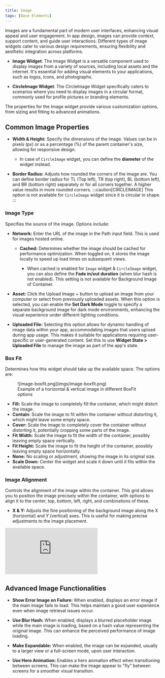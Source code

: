 ```yaml
---
title: Image
tags: [Base Elements]
---
```



Images are a fundamental part of modern user interfaces, enhancing visual appeal and user 
engagement. In app design, images can provide context, support content, and guide user 
interactions. Different types of image widgets cater to various design requirements, ensuring flexibility and aesthetic integration across platforms.

- **Image Widget**: The Image Widget is a versatile component used to display images from a 
  variety of sources, including local assets and the internet. It's essential for adding visual elements to your applications, such as logos, icons, and photographs.

- **CircleImage Widget**: The CircleImage Widget specifically caters to scenarios where you need 
  to display images in a circular format, commonly used for profile pictures or branding elements.


The properties for the Image widget provide various customization options, from sizing and fitting to advanced animations.

## Common Image Properties

- **Width & Height:** Specify the dimensions of the image. Values can be in pixels (px) or as a 
percentage (%) of the parent container's size, allowing for responsive design.

  - In case of `CircleImage` widget, you can define the **diameter** of the widget instead. 

- **Border Radius:** Adjusts how rounded the corners of the image are. You can define border radius
for TL (Top left), TR (top right), BL (bottom left), and BR (bottom right) separately or for all
corners together. A higher value results in more rounded corners.
  :::caution[CIRCLEIMAGE]
  This option is not available for `CircleImage` widget since it is circular in shape.
  :::


### Image Type
Specifies the source of the image. Options include:
  - **Network:** Enter the URL of the image in the Path input field. This is used for images
    hosted online.

    - **Cached:** Determines whether the image should be cached for performance optimization. When
        toggled on, it stores the image locally to speed up load times on subsequent views.
    
      - When cached is enabled for `Image` widget & `CircleImage` widget, you can also define the **Fade 
        in/out duration** (when blur hash is not enabled). This setting is not available for 
        Background Image of Container.

  - **Asset:** Click the Upload Image + button to upload an image from your computer or select
    from previously uploaded assets. When this option is selected, you can enable the **Set Dark
    Mode** toggle to specify a separate background image for dark mode environments, enhancing the
    visual experience under different lighting conditions.

  - **Uploaded File:** Selecting this option allows for dynamic handling of image data within your
    app, accommodating images that users upload during app usage. This makes it suitable for
    applications requiring user-specific or user-generated content. Set this to use **Widget State >
    Uploaded File** to manage the image as part of the app's state.



### Box Fit
Determines how this widget should take up the available space. The options are:

<figure>
    ![image-boxfit.png](imgs/image-boxfit.png)
  <figcaption class="centered-caption">Example of a horizontal & vertical image in 
different BoxFit options</figcaption>
</figure>

  - **Fill:** Scale the image to completely fill the container, which might distort the image.
  - **Contain:** Scale the image to fit within the container without distorting it, which might
    leave some empty space.
  - **Cover:** Scale the image to completely cover the container without distorting it,
    potentially cropping some parts of the image.
  - **Fit Width:** Scale the image to fit the width of the container, possibly leaving empty space
    vertically.
  - **Fit Height:** Scale the image to fit the height of the container, possibly leaving empty
    space horizontally.
  - **None:** No scaling or adjustment, showing the image in its original size.
  - **Scale Down:** Center the widget and scale it down until it fits within the available space.



### Image Alignment
Controls the alignment of the image within the container. This grid allows you
  to position the image precisely within the container, with options to align it to the center, top,
  bottom, left, right, and combinations of these.

- **X & Y:** Adjusts the fine positioning of the background image along the X (horizontal) and Y
  (vertical) axes. This is useful for making precise adjustments to the image placement.

<div style={{
    position: 'relative',
    paddingBottom: 'calc(56.67989417989418% + 41px)', // Keeps the aspect ratio and additional padding
    height: 0,
    width: '100%'
}}>
    <iframe 
        src="https://demo.arcade.software/ReqoF7eT7VPwbm8p6eUz?embed&show_copy_link=true"
        title=""
        style={{
            position: 'absolute',
            top: 0,
            left: 0,
            width: '100%',
            height: '100%',
            colorScheme: 'light'
        }}
        frameborder="0"
        loading="lazy"
        webkitAllowFullScreen
        mozAllowFullScreen
        allowFullScreen
        allow="clipboard-write">
    </iframe>
</div>


## Advanced Image Functionalities

- **Show Error Image on Failure:** When enabled, displays an error image if the main image fails 
to load. This helps maintain a good user experience even when image retrieval issues occur. 

- **Use Blur Hash:** When enabled, displays a blurred placeholder image while the main image is loading, based on a hash value representing the original image. This can enhance the perceived performance of image loading.

- **Make Expandable:** When enabled, the image can be expanded, usually to a larger view or a 
full-screen mode, upon user interaction.

- **Use Hero Animation:** Enables a hero animation effect when transitioning between screens. This 
can make the image appear to "fly" between screens for a smoother visual transition.
